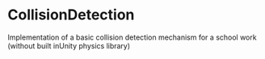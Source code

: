 # CollisionDetection
 Implementation of a basic collision detection mechanism for a school work (without built inUnity physics library)
